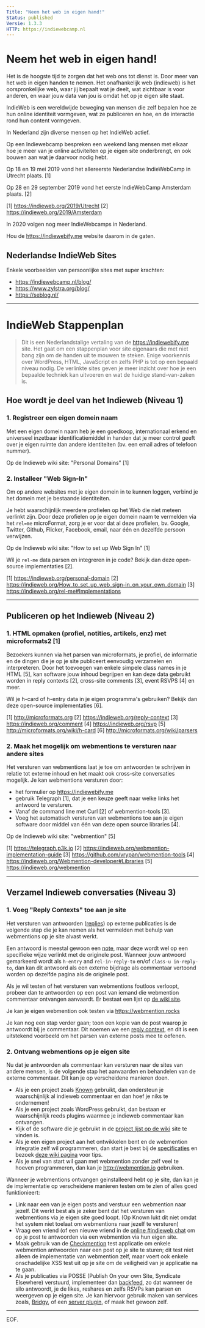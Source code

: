 ```yaml
---
Title: "Neem het web in eigen hand!"
Status: published
Versie: 1.3.3
HTTP: https://indiewebcamp.nl
---
```


Neem het web in eigen hand!
===========================

Het is de hoogste tijd te zorgen dat het web ons tot dienst is. Door
meer van het web in eigen handen te nemen. Het onafhankelijk web
(indieweb) is het oorspronkelijke web, waar jij bepaalt wat je deelt,
wat zichtbaar is voor anderen, en waar jouw data van jou is omdat het
op je eigen site staat.

IndieWeb is een wereldwijde beweging van mensen die zelf bepalen hoe
ze hun online identiteit vormgeven, wat ze publiceren en hoe, en de
interactie rond hun content vormgeven.

In Nederland zijn diverse mensen op het IndieWeb actief.

Op een Indiewebcamp bespreken een weekend lang mensen met elkaar hoe
je meer van je online activiteiten op je eigen site onderbrengt, en
ook bouwen aan wat je daarvoor nodig hebt.

Op 18 en 19 mei 2019 vond het allereerste Nederlandse IndieWebCamp in
Utrecht plaats. [1]

Op 28 en 29 september 2019 vond het eerste IndieWebCamp Amsterdam
plaats. [2]

[1] <https://indieweb.org/2019/Utrecht>
[2] <https://indieweb.org/2019/Amsterdam>

In 2020 volgen nog meer IndieWebcamps in Nederland.

Hou de <https://indiewebify.me> website daarom in de gaten.

Nederlandse IndieWeb Sites
--------------------------

Enkele voorbeelden van persoonlijke sites met super krachten:

- <https://indiewebcamp.nl/blog/>
- <https://www.zylstra.org/blog/>
- <https://seblog.nl/>

---

# IndieWeb Stappenplan 

> Dit is een Nederlandstalige vertaling van de
> <https://indiewebify.me> site.
> Het gaat om een stappenplan voor site eigenaars die met niet bang
> zijn om de handen uit te mouwen te steken. Enige voorkennis over
> WordPress, HTML, JavaScript en zelfs PHP is tot op een bepaald
> niveau nodig.
> De verlinkte sites geven je meer inzicht over hoe je een bepaalde
> techniek kan uitvoeren en wat de huidige stand-van-zaken is.

Hoe wordt je deel van het Indieweb (Niveau 1)
--------------------------------------------

### 1. Registreer een eigen domein naam

Met een eigen domein naam heb je een goedkoop, internationaal erkend
en universeel inzetbaar identificatiemiddel in handen dat je meer
control geeft over je eigen ruimte dan andere identiteiten (bv. een
email adres of telefoon nummer).

Op de Indieweb wiki site: "Personal Domains" [1]

### 2. Installeer "Web Sign-In"

Om op andere websites met je eigen domein in te kunnen loggen,
verbind je het domein met je bestaande identiteiten.

Je hebt waarschijnlijk meerdere profielen op het Web die niet meteen
verlinkt zijn. Door deze profielen op je eigen domein naam te
vermelden via het `rel=me` microFormat, zorg je er voor dat al deze
profielen, bv. Google, Twitter, Github, Flicker, Facebook, email,
naar één en dezelfde persoon verwijzen.

Op de Indieweb wiki site: "How to set up Web Sign In" [1]

Wil je `rel-me` data parsen en integreren in je code? Bekijk dan deze
open-source implementaties [2].

[1] <https://indieweb.org/personal-domain>
[2] <https://indieweb.org/How_to_set_up_web_sign-in_on_your_own_domain>
[3] <https://indieweb.org/rel-me#Implementations>

---

Publiceren op het Indieweb (Niveau 2)
-------------------------------------

### 1. HTML opmaken (profiel, notities, artikels, enz) met microformats2 [1]

Bezoekers kunnen via het parsen van microformats, je profiel, de
informatie en de dingen die je op je site publiceert eenvoudig
verzamelen en interpreteren. Door het toevoegen van enkele simpele
class names in je HTML [5], kan software jouw inhoud begrijpen en kan
deze data gebruikt worden in reply contexts [2], cross-site comments
[3], event RSVPS [4] en meer.

Wil je h-card of h-entry data in je eigen programma's gebruiken?
Bekijk dan deze open-source implementaties [6].

[1] <http://microformats.org>
[2] <https://indieweb.org/reply-context>
[3] <https://indieweb.org/comment>
[4] <https://indieweb.org/rsvp>
[5] <http://microformats.org/wiki/h-card>
[6] <http://microformats.org/wiki/parsers>

### 2. Maak het mogelijk om webmentions te versturen naar andere sites

Het versturen van webmentions laat je toe om antwoorden te schrijven
in relatie tot externe inhoud en het maakt ook cross-site
conversaties mogelijk. Je kan webmentions versturen door:

- het formulier op <https://indiewebify.me>
- gebruik Telegraph [1], dat je een keuze geeft naar welke links het
  antwoord te versturen. 
- Vanaf de command line met Curl [2] of webmention-tools [3].
- Voeg het automatisch versturen van webmentions toe aan je eigen
  software door middel van één van deze open source libraries [4].

Op de Indieweb wiki site: "webmention" [5] 

[1] <https://telegraph.p3k.io>
[2] <https://indieweb.org/webmention-implementation-guide>
[3] <https://github.com/vrypan/webmention-tools>
[4] <https://indieweb.org/Webmention-developer#Libraries>
[5] <https://indieweb.org/webmention>

---

Verzamel Indieweb conversaties (Niveau 3)
-----------------------------------------

### 1. Voeg "Reply Contexts" toe aan je site

Het versturen van antwoorden ([replies](https://indieweb.org/reply))
op externe publicaties is de volgende stap die je kan nemen als het
vermelden met behulp van webmentions op je site alvast werkt.

Een antwoord is meestal gewoon een [note](https://indieweb.org/note),
maar deze wordt wel op een specifieke wijze verlinkt met de originele
post. Wanneer jouw antwoord gemarkeerd wordt als `h-entry` and
`rel-in-reply-to` en/of `class-u in-reply-to`, dan kan dit antwoord
als een externe bijdrage als commentaar vertoond worden op dezelfde
pagina als de originele post.

Als je wil testen of het versturen van webmentions foutloos verloopt,
probeer dan te antwoorden op een post van iemand die webmention
commentaar ontvangen aanvaardt. Er bestaat een lijst op [de wiki
site](https://indieweb.org/webmention#IndieWeb_implementations).

Je kan je eigen webmention ook testen via <https://webmention.rocks>

Je kan nog een stap verder gaan; toon een kopie van de post waarop je
antwoordt bij je commentaar. Dit noemen we een [reply
context](https://indieweb.org/reply-context), en dit is een
uitstekend voorbeeld om het parsen van externe posts mee te oefenen.

### 2. Ontvang webmentions op je eigen site

Nu dat je antwoorden als commentaar kan versturen naar de sites van
andere mensen, is de volgende stap het aanvaarden en behandelen van
de externe commentaar. Dit kan je op verscheidene manieren doen.

- Als je een project zoals [Known](http://withknown.com/) gebruikt,
  dan ondersteun je waarschijnlijk al indieweb commentaar en dan hoef
  je niks te ondernemen!
- Als je een project zoals WordPress gebruikt, dan bestaan er
  waarschijnlijk reeds plugins waarmee je indieweb commentaar kan
  ontvangen.
- Kijk of de software die je gebruikt in de [project lijst
  op de wiki](https://indieweb.org/projects) site te vinden is.
- Als je een eigen project aan het ontwikkelen bent en de webmention
  integratie zelf wil programmeren, dan start je best bij de
  [specificaties](http://webmention.net/) en bezoek [deze wiki
  pagina](https://indieweb.org/webmention) voor tips.
- Als je snel van start wil gaan met webmention zonder zelf veel te
  hoeven programmeren, dan kan je <http://webmention.io> gebruiken.

Wanneer je webmentions ontvangen geinstalleerd hebt op je site, dan
kan je de implementatie op verscheidene manieren testen om te zien of
alles goed funktionieert:

- Link naar een van je eigen posts and verstuur een webmention naar
  jezelf. Dit werkt best als je zeker bent dat het versturen van
  webmentions via je eigen site goed loopt. (Op Known lukt dit niet
  omdat het system niet toelaat om webmentions naar jezelf te
  versturen)
- Vraag een vriend (of een nieuwe vriend in de [online \#indieweb
  chat](https://indieweb.org/IRC) om op je post te antwoorden via een
  webmention via hun eigen site.
- Maak gebruik van de
  [Checkmention](https://checkmention.appspot.com/) test applicatie
  om enkele webmention antwoorden naar een post op je site te sturen;
  dit test niet alleen de implementatie van webmention zelf, maar
  voert ook enkele onschadelijke XSS test uit op je site om de
  veiligheid van je applicatie na te gaan.
- Als je publicaties via POSSE (Publish On your own Site, Syndicate
  Elsewhere) verstuurd, implementeer dan
  [backfeed](https://indieweb.org/backfeed), zo dat wanneer de silo
  antwoordt, je de likes, reshares en zelfs RSVPs kan parsen en
  weergeven op je eigen site. Je kan hiervoor gebruik maken van
  services zoals, [Bridgy](https://www.brid.gy/), of een [server
  plugin](https://indieweb.org/backfeed#WordPress_Plugins), of
  maak het gewoon zelf.

---
EOF.
